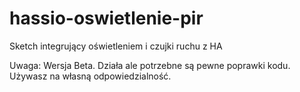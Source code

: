 # hassio-oswietlenie-pir
Sketch integrujący oświetleniem i czujki ruchu z HA

Uwaga: Wersja Beta.
Działa ale potrzebne są pewne poprawki kodu.
Używasz na własną odpowiedzialność.
